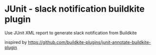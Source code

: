 # JUnit - slack notification buildkite plugin

Use JUnit XML report to generate slack notification from Buildkite

inspired by https://github.com/buildkite-plugins/junit-annotate-buildkite-plugin
